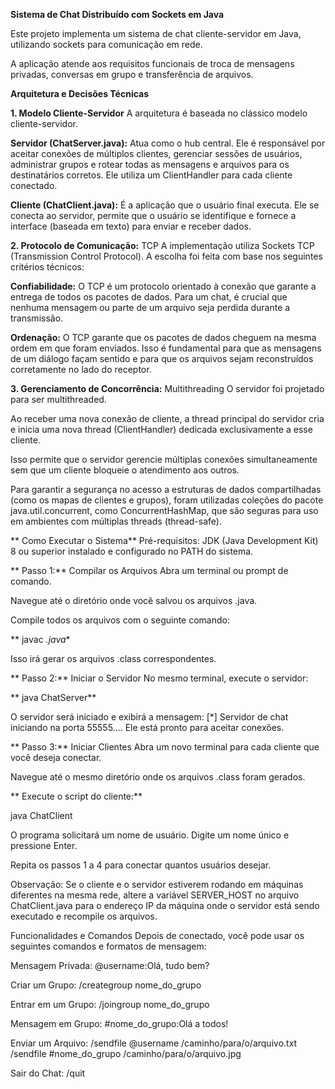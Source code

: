 **Sistema de Chat Distribuído com Sockets em Java**

Este projeto implementa um sistema de chat cliente-servidor em Java, utilizando sockets para comunicação em rede.

A aplicação atende aos requisitos funcionais de troca de mensagens privadas, conversas em grupo e transferência de arquivos.

**Arquitetura e Decisões Técnicas**

**1. Modelo Cliente-Servidor**
A arquitetura é baseada no clássico modelo cliente-servidor.

**Servidor (ChatServer.java):** Atua como o hub central. Ele é responsável por aceitar conexões de múltiplos clientes, gerenciar sessões de usuários, administrar grupos e rotear todas as mensagens e arquivos para os destinatários corretos. Ele utiliza um ClientHandler para cada cliente conectado.

**Cliente (ChatClient.java):** É a aplicação que o usuário final executa. Ele se conecta ao servidor, permite que o usuário se identifique e fornece a interface (baseada em texto) para enviar e receber dados.

**2. Protocolo de Comunicação:** TCP
A implementação utiliza Sockets TCP (Transmission Control Protocol). A escolha foi feita com base nos seguintes critérios técnicos:

**Confiabilidade:** O TCP é um protocolo orientado à conexão que garante a entrega de todos os pacotes de dados. Para um chat, é crucial que nenhuma mensagem ou parte de um arquivo seja perdida durante a transmissão.

**Ordenação:** O TCP garante que os pacotes de dados cheguem na mesma ordem em que foram enviados. Isso é fundamental para que as mensagens de um diálogo façam sentido e para que os arquivos sejam reconstruídos corretamente no lado do receptor.

**3. Gerenciamento de Concorrência:** Multithreading
O servidor foi projetado para ser multithreaded.

Ao receber uma nova conexão de cliente, a thread principal do servidor cria e inicia uma nova thread (ClientHandler) dedicada exclusivamente a esse cliente.

Isso permite que o servidor gerencie múltiplas conexões simultaneamente sem que um cliente bloqueie o atendimento aos outros.

Para garantir a segurança no acesso a estruturas de dados compartilhadas (como os mapas de clientes e grupos), foram utilizadas coleções do pacote java.util.concurrent, como ConcurrentHashMap, que são seguras para uso em ambientes com múltiplas threads (thread-safe).

** Como Executar o Sistema** 
Pré-requisitos: JDK (Java Development Kit) 8 ou superior instalado e configurado no PATH do sistema.

** Passo 1:**  Compilar os Arquivos
Abra um terminal ou prompt de comando.

Navegue até o diretório onde você salvou os arquivos .java.

Compile todos os arquivos com o seguinte comando:

** javac *.java** 

Isso irá gerar os arquivos .class correspondentes.

** Passo 2:**  Iniciar o Servidor
No mesmo terminal, execute o servidor:

** java ChatServer** 

O servidor será iniciado e exibirá a mensagem: [*] Servidor de chat iniciando na porta 55555.... Ele está pronto para aceitar conexões.

** Passo 3:**  Iniciar Clientes
Abra um novo terminal para cada cliente que você deseja conectar.

Navegue até o mesmo diretório onde os arquivos .class foram gerados.

** Execute o script do cliente:** 

java ChatClient

O programa solicitará um nome de usuário. Digite um nome único e pressione Enter.

Repita os passos 1 a 4 para conectar quantos usuários desejar.

Observação: Se o cliente e o servidor estiverem rodando em máquinas diferentes na mesma rede, altere a variável SERVER_HOST no arquivo ChatClient.java para o endereço IP da máquina onde o servidor está sendo executado e recompile os arquivos.

Funcionalidades e Comandos
Depois de conectado, você pode usar os seguintes comandos e formatos de mensagem:

Mensagem Privada:
@username:Olá, tudo bem?

Criar um Grupo:
/creategroup nome_do_grupo

Entrar em um Grupo:
/joingroup nome_do_grupo

Mensagem em Grupo:
#nome_do_grupo:Olá a todos!

Enviar um Arquivo:
/sendfile @username /caminho/para/o/arquivo.txt
/sendfile #nome_do_grupo /caminho/para/o/arquivo.jpg

Sair do Chat:
/quit
